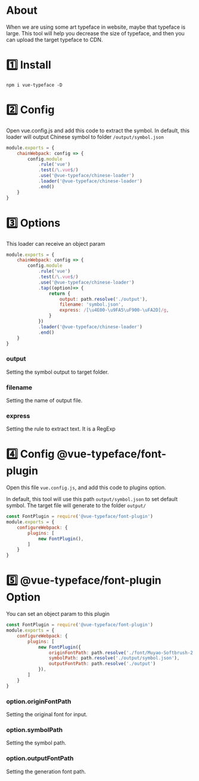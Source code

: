 # About
When we are using some art typeface in website, maybe that typeface is large.
This tool will help you decrease the size of typeface, and then you can upload 
the target typeface to CDN.
# 1️⃣ Install

```shell
npm i vue-typeface -D
```

# 2️⃣ Config
Open vue.config.js and add this code to extract the symbol.
In default, this loader will output Chinese symbol to folder
```/output/symbol.json```
```js
module.exports = {
    chainWebpack: config => {
        config.module
            .rule('vue')
            .test(/\.vue$/)
            .use('@vue-typeface/chinese-loader')
            .loader('@vue-typeface/chinese-loader')
            .end()
    }
}
```
# 3️⃣ Options
This loader can receive an object param
```javascript
module.exports = {
    chainWebpack: config => {
        config.module
            .rule('vue')
            .test(/\.vue$/)
            .use('@vue-typeface/chinese-loader')
            .tap((option)=> {
                return {
                    output: path.resolve('./output'),
                    filename: 'symbol.json',
                    express: /[\u4E00-\u9FA5\uF900-\uFA2D]/g,
                }
            })
            .loader('@vue-typeface/chinese-loader')
            .end()
    }
}
```
### output
Setting the symbol output to target folder.
### filename
Setting the name of output file.
### express
Setting the rule to extract text. It is a RegExp

# 4️⃣ Config @vue-typeface/font-plugin

Open this file ```vue.config.js```, and add this code to plugins option.

In default, this tool will use this path ```output/symbol.json``` to set default
symbol. The target file will generate to the folder ```output/```

```javascript
const FontPlugin = require('@vue-typeface/font-plugin')
module.exports = {
    configureWebpack: {
        plugins: [
            new FontPlugin(),
        ]
    }
}
```

# 5️⃣ @vue-typeface/font-plugin Option

You can set an object param to this plugin

```javascript
const FontPlugin = require('@vue-typeface/font-plugin')
module.exports = {
    configureWebpack: {
        plugins: [
            new FontPlugin({
                originFontPath: path.resolve('./font/Muyao-Softbrush-2.ttf'),
                symbolPath: path.resolve('./output/symbol.json'),
                outputFontPath: path.resolve('./output')
            }),
        ]
    }
}
```

### option.originFontPath

Setting the original font for input.

### option.symbolPath

Setting the symbol path.

### option.outputFontPath

Setting the generation font path.
